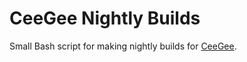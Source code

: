 CeeGee Nightly Builds
=====================

Small Bash script for making nightly builds for [CeeGee](https://github.com/msikma/ceegee).
